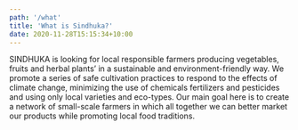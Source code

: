 ```yaml
---
path: '/what'
title: 'What is Sindhuka?'
date: 2020-11-28T15:15:34+10:00
---
```


SINDHUKA is looking for local responsible farmers producing vegetables, fruits and herbal plants’ in a
sustainable and environment-friendly way. We promote a series of safe cultivation practices to respond to
the effects of climate change, minimizing the use of chemicals fertilizers and pesticides and using only local
varieties and eco-types. Our main goal here is to create a network of small-scale farmers in which all
together we can better market our products while promoting local food traditions.

